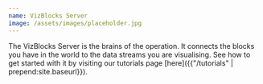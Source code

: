 ```yaml
---
name: VizBlocks Server
image: /assets/images/placeholder.jpg
---
```

The VizBlocks Server is the brains of the operation. It connects the blocks you have in the world to the data streams you are visualising. See how to get started with it by visiting our tutorials page [here]({{"/tutorials" | prepend:site.baseurl}}).
